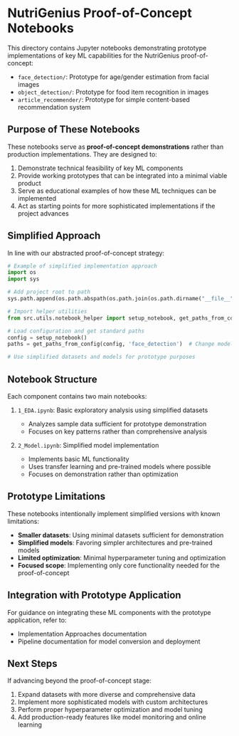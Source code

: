 # NutriGenius Proof-of-Concept Notebooks

This directory contains Jupyter notebooks demonstrating prototype implementations of key ML capabilities for the NutriGenius proof-of-concept:

- `face_detection/`: Prototype for age/gender estimation from facial images
- `object_detection/`: Prototype for food item recognition in images
- `article_recommender/`: Prototype for simple content-based recommendation system

## Purpose of These Notebooks

These notebooks serve as **proof-of-concept demonstrations** rather than production implementations. They are designed to:

1. Demonstrate technical feasibility of key ML components
2. Provide working prototypes that can be integrated into a minimal viable product
3. Serve as educational examples of how these ML techniques can be implemented
4. Act as starting points for more sophisticated implementations if the project advances

## Simplified Approach

In line with our abstracted proof-of-concept strategy:

```python
# Example of simplified implementation approach
import os
import sys

# Add project root to path
sys.path.append(os.path.abspath(os.path.join(os.path.dirname("__file__"), '../..')))

# Import helper utilities
from src.utils.notebook_helper import setup_notebook, get_paths_from_config

# Load configuration and get standard paths
config = setup_notebook()
paths = get_paths_from_config(config, 'face_detection')  # Change model type as needed

# Use simplified datasets and models for prototype purposes
```

## Notebook Structure

Each component contains two main notebooks:

1. `1_EDA.ipynb`: Basic exploratory analysis using simplified datasets
   - Analyzes sample data sufficient for prototype demonstration
   - Focuses on key patterns rather than comprehensive analysis
   
2. `2_Model.ipynb`: Simplified model implementation
   - Implements basic ML functionality 
   - Uses transfer learning and pre-trained models where possible
   - Focuses on demonstration rather than optimization

## Prototype Limitations

These notebooks intentionally implement simplified versions with known limitations:

- **Smaller datasets**: Using minimal datasets sufficient for demonstration
- **Simplified models**: Favoring simpler architectures and pre-trained models
- **Limited optimization**: Minimal hyperparameter tuning and optimization
- **Focused scope**: Implementing only core functionality needed for the proof-of-concept

## Integration with Prototype Application

For guidance on integrating these ML components with the prototype application, refer to:
- Implementation Approaches documentation
- Pipeline documentation for model conversion and deployment

## Next Steps

If advancing beyond the proof-of-concept stage:

1. Expand datasets with more diverse and comprehensive data
2. Implement more sophisticated models with custom architectures
3. Perform proper hyperparameter optimization and model tuning
4. Add production-ready features like model monitoring and online learning 